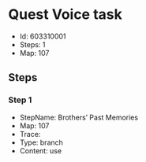 # Quest Voice task

- Id: 603310001
- Steps: 1
- Map: 107

## Steps

### Step 1
- StepName:  Brothers’ Past Memories
- Map:  107
- Trace:  
- Type:  branch
- Content:  use


